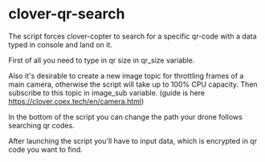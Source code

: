 # clover-qr-search
The script forces clover-copter to search for a specific qr-code with a data typed in console and land on it.

First of all you need to type in qr size in qr_size variable.

Also it's desirable to create a new image topic for throttling frames of a main camera, otherwise the script will take up to 100% CPU capacity. Then subscribe to this topic in image_sub variable. (guide is here https://clover.coex.tech/en/camera.html)

In the bottom of the script you can change the path your drone follows searching qr codes.

After launching the script you'll have to input data, which is encrypted in qr code you want to find.
